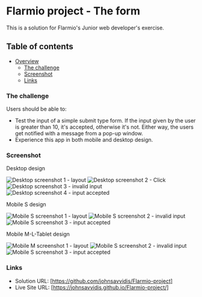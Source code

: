 # Flarmio project - The form

This is a solution for Flarmio's Junior web developer's exercise.

## Table of contents

- [Overview](#overview)
  - [The challenge](#the-challenge)
  - [Screenshot](#screenshot)
  - [Links](#links)

### The challenge

Users should be able to:

- Test the input of a simple submit type form. If the input given by the user is greater than 10, it's accepted, otherwise it's not. Either way, the users get notified with a message from a pop-up window. 
- Experience this app in both mobile and desktop design.

### Screenshot

Desktop design

![Desktop screenshot 1 - layout](./screenshots/Desktop/screenshot-1.png)
![Desktop screenshot 2 - Click](./screenshots/Desktop/screenshot-2.png)
![Desktop screenshot 3 - invalid input](./screenshots/Desktop/screenshot-3.png)
![Desktop screenshot 4 - input accepted](./screenshots/Desktop/screenshot-4.png)

Mobile S design

![Mobile S screenshot 1 - layout](/screenshots/Mobile-S/screenshot-1.png)
![Mobile S screenshot 2 - invalid input](./screenshots/Mobile-S/screenshot-2.png)
![Mobile S screenshot 3 - input accepted](./screenshots/Mobile-S/screenshot-3.png)

Mobile M-L-Tablet design

![Mobile M screenshot 1 - layout](/screenshots/Mobile-M-L-Tablet/screenshot-1.png)
![Mobile S screenshot 2 - invalid input](./screenshots/Mobile-M-L-Tablet/screenshot-2.png)
![Mobile S screenshot 3 - input accepted](./screenshots/Mobile-M-L-Tablet/screenshot-3.png)

### Links

- Solution URL: [https://github.com/johnsavvidis/Flarmio-project]
- Live Site URL: [https://johnsavvidis.github.io/Flarmio-project/]